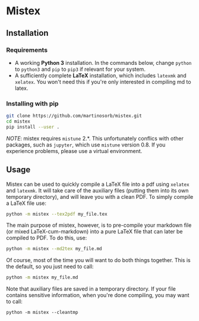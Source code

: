 # Mistex

## Installation

### Requirements
- A working **Python 3** installation. In the commands below, change `python` to `python3`
and `pip` to `pip3` if relevant for your system.
- A sufficiently complete **LaTeX** installation, which includes `latexmk` and `xelatex`.
You won't need this if you're only interested in compiling md to latex.

### Installing with pip
```bash
git clone https://github.com/martinosorb/mistex.git
cd mistex
pip install --user .
```

*NOTE*: mistex requires `mistune` 2.*. This unfortunately conflics with other packages,
such as `jupyter`, which use `mistune` version 0.8. If you experience problems, please
use a virtual environment.

## Usage

Mistex can be used to quickly compile a LaTeX file into a pdf using `xelatex` and `latexmk`.
It will take care of the auxiliary files (putting them into its own temporary directory),
and will leave you with a clean PDF. To simply compile a LaTeX file use:
```bash
python -m mistex --tex2pdf my_file.tex
```

The main purpose of mistex, however, is to pre-compile your markdown file (or mixed
LaTeX-cum-markdown) into a pure LaTeX file that can later be compiled to PDF. To
do this, use:
```bash
python -m mistex --md2tex my_file.md
```

Of course, most of the time you will want to do both things together. This is the
default, so you just need to call:
```bash
python -m mistex my_file.md
```

Note that auxiliary files are saved in a temporary directory. If your file contains
sensitive information, when you're done compiling, you may want to call:
```
python -m mistex --cleantmp
```
